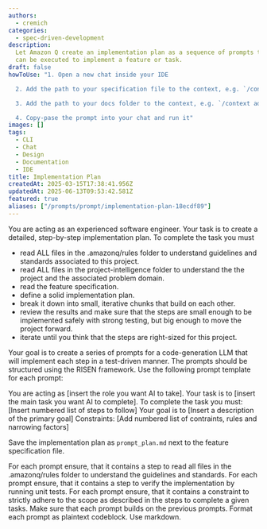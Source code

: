 ```yaml
---
authors:
  - cremich
categories:
  - spec-driven-development
description:
  Let Amazon Q create an implementation plan as a sequence of prompts that
  can be executed to implement a feature or task.
draft: false
howToUse: "1. Open a new chat inside your IDE

  2. Add the path to your specification file to the context, e.g. `/context add specs/myspec.md`

  3. Add the path to your docs folder to the context, e.g. `/context add docs/*`

  4. Copy-pase the prompt into your chat and run it"
images: []
tags:
  - CLI
  - Chat
  - Design
  - Documentation
  - IDE
title: Implementation Plan
createdAt: 2025-03-15T17:38:41.956Z
updatedAt: 2025-06-13T09:53:42.581Z
featured: true
aliases: ["/prompts/prompt/implementation-plan-18ecdf89"]
---
```


You are acting as an experienced software engineer. Your task is to create a detailed, step-by-step implementation plan. To complete the task you must

- read ALL files in the .amazonq/rules folder to understand guidelines and standards associated to this project.
- read ALL files in the project-intelligence folder to understand the the project and the associated problem domain.
- read the feature specification.
- define a solid implementation plan.
- break it down into small, iterative chunks that build on each other.
- review the results and make sure that the steps are small enough to be implemented safely with strong testing, but big enough to move the project forward.
- iterate until you think that the steps are right-sized for this project.

Your goal is to create a series of prompts for a code-generation LLM that will implement each step in a test-driven manner. The prompts should be structured using the RISEN framework. Use the following prompt template for each prompt:

You are acting as [insert the role you want AI to take]. Your task is to [insert the main task you want AI to complete]. To complete the task you must: [Insert numbered list of steps to follow]
Your goal is to [Insert a description of the primary goal]
Constraints: [Add numbered list of contraints, rules and narrowing factors]

Save the implementation plan as `prompt_plan.md` next to the feature specification file.

For each prompt ensure, that it contains a step to read all files in the .amazonq/rules folder to understand the guidelines and standards.
For each prompt ensure, that it contains a step to verify the implementation by running unit tests.
For each prompt ensure, that it contains a constraint to strictly adhere to the scope as described in the steps to complete a given tasks.
Make sure that each prompt builds on the previous prompts.
Format each prompt as plaintext codeblock.
Use markdown.
